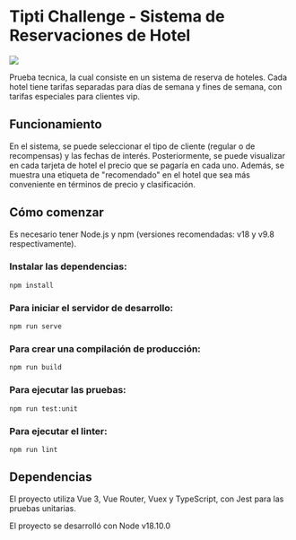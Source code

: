 # Tipti Challenge - Sistema de Reservaciones de Hotel

![](https://hackmd.io/_uploads/HJjKywjF3.png)

Prueba tecnica, la cual consiste en un sistema de reserva de hoteles. Cada hotel tiene tarifas separadas para días de semana y fines de semana, con tarifas especiales para clientes vip.

## Funcionamiento

En el sistema, se puede seleccionar el tipo de cliente (regular o de recompensas) y las fechas de interés. Posteriormente, se puede visualizar en cada tarjeta de hotel el precio que se pagaría en cada uno. Además, se muestra una etiqueta de "recomendado" en el hotel que sea más conveniente en términos de precio y clasificación.

## Cómo comenzar

Es necesario tener Node.js y npm (versiones recomendadas: v18 y v9.8 respectivamente).

### Instalar las dependencias:
```
npm install
```
### Para iniciar el servidor de desarrollo:
```
npm run serve
```
### Para crear una compilación de producción:
```
npm run build
```
### Para ejecutar las pruebas:
```
npm run test:unit
```
### Para ejecutar el linter:

```
npm run lint
```

## Dependencias

El proyecto utiliza Vue 3, Vue Router, Vuex y TypeScript, con Jest para las pruebas unitarias.

El proyecto se desarrolló con Node v18.10.0
